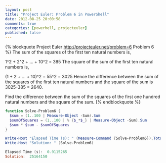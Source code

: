 ```yaml
---
layout: post
title: "Project Euler: Problem 6 in PowerShell"
date: 2012-08-25 20:00:58
comments: true
categories: [powerhell, projecteuler]
published: false
---
```

{% blockquote Project Euler http://projecteuler.net/problem=6 Problem 6 %}
The sum of the squares of the first ten natural numbers is,

1^2 + 2^2 + ... + 10^2 = 385
The square of the sum of the first ten natural numbers is,

(1 + 2 + ... + 10)^2 = 55^2 = 3025
Hence the difference between the sum of the squares of the first ten natural numbers and the square of the sum is 3025-385 = 2640.

Find the difference between the sum of the squares of the first one hundred natural numbers and the square of the sum.
{% endblockquote %}

``` ps1
function Solve-Problem6 {
  $sum = (1..100 | Measure-Object -Sum).Sum
  $sumOfSquares = (1..100 | % {$_*$_} | Measure-Object -Sum).Sum
  $sum * $sum - $sumOfSquares
}

Write-Host "Elapsed Time (s): " (Measure-Command {Solve-Problem6}).TotalSeconds
Write-Host "Solution: " (Solve-Problem6)

Elapsed Time (s):  0.0115265
Solution:  25164150
```
